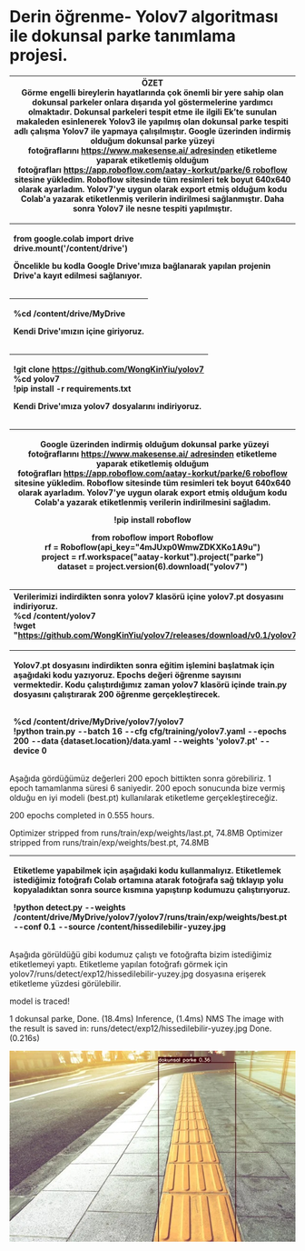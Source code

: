 # Derin öğrenme- Yolov7 algoritması ile dokunsal parke tanımlama projesi.
|**ÖZET**<br>Görme engelli bireylerin hayatlarında çok önemli bir yere sahip olan dokunsal parkeler onlara dışarıda yol göstermelerine yardımcı olmaktadır. Dokunsal parkeleri tespit etme ile ilgili Ek’te sunulan makaleden esinlenerek Yolov3 ile yapılmış olan dokunsal parke tespiti adlı çalışma Yolov7 ile yapmaya çalışılmıştır. Google üzerinden indirmiş olduğum dokunsal parke yüzeyi fotoğraflarını https://www.makesense.ai/ adresinden etiketleme yaparak etiketlemiş olduğum fotoğrafları https://app.roboflow.com/aatay-korkut/parke/6 roboflow sitesine yükledim. Roboflow sitesinde tüm resimleri tek boyut 640x640 olarak ayarladım. Yolov7'ye uygun olarak export etmiş olduğum kodu Colab'a yazarak etiketlenmiş verilerin indirilmesi sağlanmıştır. Daha sonra Yolov7 ile nesne tespiti yapılmıştır. |
| - |


|<p>from google.colab import drive<br>drive.mount('/content/drive')</p><p>Öncelikle bu kodla Google Drive'ımıza bağlanarak yapılan projenin Drive'a kayıt edilmesi sağlanıyor.</p><p></p>|
| :- |



|<p>%cd /content/drive/MyDrive</p><p>Kendi Drive'ımızın içine giriyoruz.</p><p></p>|
| :- |



|<p>!git clone https://github.com/WongKinYiu/yolov7<br>%cd yolov7<br>!pip install -r requirements.txt</p><p>Kendi Drive'ımıza yolov7 dosyalarını indiriyoruz.</p><p></p>|
| :- |




|<p>` `Google üzerinden indirmiş olduğum dokunsal parke yüzeyi fotoğraflarını https://www.makesense.ai/ adresinden etiketleme yaparak etiketlemiş olduğum fotoğrafları https://app.roboflow.com/aatay-korkut/parke/6 roboflow sitesine yükledim. Roboflow sitesinde tüm resimleri tek boyut 640x640 olarak ayarladım. Yolov7'ye uygun olarak export etmiş olduğum kodu Colab'a yazarak etiketlenmiş verilerin indirilmesini sağladım.</p><p>!pip install roboflow</p><p>from roboflow import Roboflow<br>rf = Roboflow(api\_key="4mJUxp0WmwZDKXKo1A9u")<br>project = rf.workspace("aatay-korkut").project("parke")<br>dataset = project.version(6).download("yolov7")</p><p></p>|
| - |


|Verilerimizi indirdikten sonra yolov7 klasörü içine yolov7.pt dosyasını indiriyoruz.<br>%cd /content/yolov7<br>!wget "<https://github.com/WongKinYiu/yolov7/releases/download/v0.1/yolov7.pt>"|
| :- |



|<p>Yolov7.pt dosyasını indirdikten sonra eğitim işlemini başlatmak için aşağıdaki kodu yazıyoruz. Epochs değeri öğrenme sayısını vermektedir. Kodu çalıştırdığımız zaman yolov7 klasörü içinde train.py dosyasını çalıştırarak 200 öğrenme gerçekleştirecek.</p><p><br>%cd /content/drive/MyDrive/yolov7/yolov7<br>!python train.py --batch 16 --cfg cfg/training/yolov7.yaml --epochs 200 --data {dataset.location}/data.yaml --weights 'yolov7.pt' --device 0</p>|
| :- |

Aşağıda gördüğümüz değerleri 200 epoch bittikten sonra görebiliriz. 1 epoch tamamlanma süresi 6 saniyedir. 200 epoch sonucunda bize vermiş olduğu en iyi modeli (best.pt) kullanılarak etiketleme gerçekleştireceğiz.

200 epochs completed in 0.555 hours.

Optimizer stripped from runs/train/exp/weights/last.pt, 74.8MB
Optimizer stripped from runs/train/exp/weights/best.pt, 74.8MB

|<p>Etiketleme yapabilmek için aşağıdaki kodu kullanmalıyız. Etiketlemek istediğimiz fotoğrafı Colab ortamına atarak fotoğrafa sağ tıklayıp yolu kopyaladıktan sonra source kısmına yapıştırıp kodumuzu çalıştırıyoruz.</p><p>!python detect.py --weights /content/drive/MyDrive/yolov7/yolov7/runs/train/exp/weights/best.pt --conf 0.1 --source /content/hissedilebilir-yuzey.jpg</p><p></p>|
| :- |

Aşağıda görüldüğü gibi kodumuz çalıştı ve fotoğrafta bizim istediğimiz etiketlemeyi yaptı. Etiketleme yapılan fotoğrafı görmek için yolov7/runs/detect/exp12/hissedilebilir-yuzey.jpg dosyasına erişerek etiketleme yüzdesi görülebilir.

model is traced!

1 dokunsal parke, Done. (18.4ms) Inference, (1.4ms) NMS
The image with the result is saved in: runs/detect/exp12/hissedilebilir-yuzey.jpg
Done. (0.216s)

![C:\Users\cagat\Downloads\depositphotos\_147945463-stock-photo-tactile-paving-for-blind-handicap (1).jpg](Aspose.Words.2e1bfa01-62b3-42c9-9fd1-0ef22900f04c.001.jpeg)


